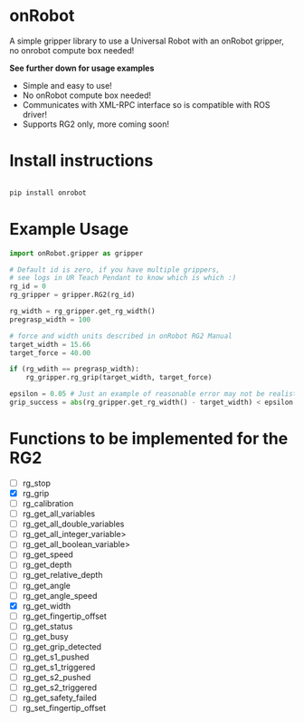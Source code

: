 # onRobot

A simple gripper library to use a Universal Robot with an onRobot gripper, no onrobot compute box needed!

**See further down for usage examples**

- Simple and easy to use!
- No onRobot compute box needed!
- Communicates with XML-RPC interface so is compatible with ROS driver!
- Supports RG2 only, more coming soon!

# Install instructions

```bash

pip install onrobot


```
# Example Usage

```python
import onRobot.gripper as gripper

# Default id is zero, if you have multiple grippers, 
# see logs in UR Teach Pendant to know which is which :)
rg_id = 0
rg_gripper = gripper.RG2(rg_id)

rg_width = rg_gripper.get_rg_width()
pregrasp_width = 100

# force and width units described in onRobot RG2 Manual
target_width = 15.66
target_force = 40.00

if (rg_wdith == pregrasp_width):
    rg_gripper.rg_grip(target_width, target_force)

epsilon = 0.05 # Just an example of reasonable error may not be realistic. 
grip_success = abs(rg_gripper.get_rg_width() - target_width) < epsilon

```


# Functions to be implemented for the RG2

- [ ] rg_stop
- [x] rg_grip
- [ ] rg_calibration
- [ ] rg_get_all_variables
- [ ] rg_get_all_double_variables
- [ ] rg_get_all_integer_variable>
- [ ] rg_get_all_boolean_variable>
- [ ] rg_get_speed
- [ ] rg_get_depth
- [ ] rg_get_relative_depth
- [ ] rg_get_angle
- [ ] rg_get_angle_speed
- [x] rg_get_width
- [ ] rg_get_fingertip_offset
- [ ] rg_get_status
- [ ] rg_get_busy
- [ ] rg_get_grip_detected
- [ ] rg_get_s1_pushed
- [ ] rg_get_s1_triggered
- [ ] rg_get_s2_pushed
- [ ] rg_get_s2_triggered
- [ ] rg_get_safety_failed
- [ ] rg_set_fingertip_offset